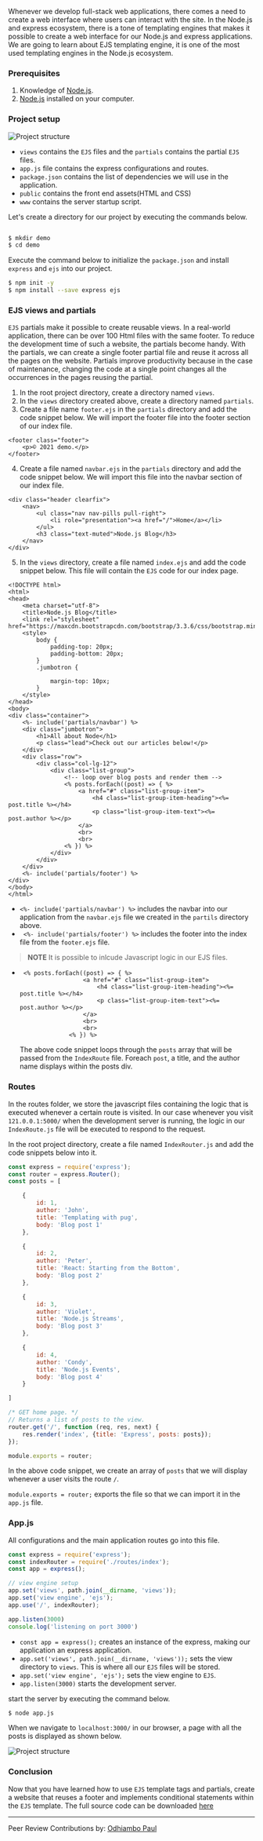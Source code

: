 Whenever we develop full-stack web applications, there comes a need to create a web interface where users can interact with the site. In the Node.js and express ecosystem, there is a tone of templating engines that makes it possible to create a web interface for our Node.js and express applications. We are going to learn about EJS templating engine, it is one of the most used templating engines in the Node.js ecosystem.

### Prerequisites
1. Knowledge of [Node.js](https://nodejs.org/en/docs/).
2. [Node.js](https://nodejs.org/en/) installed on your computer.

### Project setup

![Project structure](/engineering-education/nodejs-ejs/project-structure.png)

- `views` contains the `EJS` files and the `partials` contains the partial `EJS` files.
- `app.js` file contains the express configurations and routes.
- `package.json` contains the list of dependencies we will use in the application.
- `public` contains the front end assets(HTML and CSS)
- `www` contains the server startup script.

Let's create a directory for our project by executing the commands below.

```bash

$ mkdir demo
$ cd demo

```



Execute the command below to initialize the `package.json` and install `express` and `ejs` into our project.

```bash
$ npm init -y
$ npm install --save express ejs

```
### EJS views and partials
`EJS` partials make it possible to create reusable views. In a real-world application, there can be over 100 Html files with the same footer. To reduce the development time of such a website, the partials become handy. With the partials, we can create a single footer partial file and reuse it across all the pages on the website. Partials improve productivity because in the case of maintenance, changing the code at a single point changes all the occurrences in the pages reusing the partial.

1. In the root project directory, create a directory named `views`.
2. In the `views` directory created above, create a directory named `partials`.
3. Create a file name `footer.ejs` in the `partials` directory and add the code snippet below. We will import the footer file into the footer section of our index file.
   
```ejs
<footer class="footer">
    <p>© 2021 demo.</p>
</footer>

```
4. Create a file named `navbar.ejs` in the `partials` directory and add the code snippet below. We will import this file into the navbar section of our index file.

```ejs
<div class="header clearfix">
    <nav>
        <ul class="nav nav-pills pull-right">
            <li role="presentation"><a href="/">Home</a></li>
        </ul>
        <h3 class="text-muted">Node.js Blog</h3>
    </nav>
</div>
```

5. In the `views` directory, create a file named `index.ejs` and add the code snippet below. This file will contain the `EJS` code for our index page.

```ejs
<!DOCTYPE html>
<html>
<head>
    <meta charset="utf-8">
    <title>Node.js Blog</title>
    <link rel="stylesheet" href="https://maxcdn.bootstrapcdn.com/bootstrap/3.3.6/css/bootstrap.min.css">
    <style>
        body {
            padding-top: 20px;
            padding-bottom: 20px;
        }
        .jumbotron {

            margin-top: 10px;
        }
    </style>
</head>
<body>
<div class="container">
    <%- include('partials/navbar') %>
    <div class="jumbotron">
        <h1>All about Node</h1>
        <p class="lead">Check out our articles below!</p>
    </div>
    <div class="row">
        <div class="col-lg-12">
            <div class="list-group">
                <!-- loop over blog posts and render them -->
                <% posts.forEach((post) => { %>
                    <a href="#" class="list-group-item">
                        <h4 class="list-group-item-heading"><%= post.title %></h4>
                        <p class="list-group-item-text"><%= post.author %></p>
                    </a>
                    <br>
                    <br>
                <% }) %>
            </div>
        </div>
    </div>
    <%- include('partials/footer') %>
</div>
</body>
</html>

```
- `<%- include('partials/navbar') %>` includes the navbar into our application from the `navbar.ejs` file we created in the `partils` directory above.
- ` <%- include('partials/footer') %>` includes the footer into the index file from the `footer.ejs` file.
> **NOTE** It is possible to inlcude Javascript logic in our EJS files.
- ```ejs
   <% posts.forEach((post) => { %>
                    <a href="#" class="list-group-item">
                        <h4 class="list-group-item-heading"><%= post.title %></h4>
                        <p class="list-group-item-text"><%= post.author %></p>
                    </a>
                    <br>
                    <br>
                <% }) %>
    ```
    The above code snippet loops through the `posts` array that will be passed from the `IndexRoute` file. Foreach `post`, a title, and the author name displays within the posts div.


### Routes
In the routes folder, we store the javascript files containing the logic that is executed whenever a certain route is visited. In our case whenever you visit `121.0.0.1:5000/` when the development server is running, the logic in our `IndexRoute.js` file will be executed to respond to the request.

In the root project directory, create a file named `IndexRouter.js` and add the code snippets below into it.
   

```javascript
const express = require('express');
const router = express.Router();
const posts = [

    {
        id: 1,
        author: 'John',
        title: 'Templating with pug',
        body: 'Blog post 1'
    },

    {
        id: 2,
        author: 'Peter',
        title: 'React: Starting from the Bottom',
        body: 'Blog post 2'
    },

    {
        id: 3,
        author: 'Violet',
        title: 'Node.js Streams',
        body: 'Blog post 3'
    },

    {
        id: 4,
        author: 'Condy',
        title: 'Node.js Events',
        body: 'Blog post 4'
    }

]

/* GET home page. */
// Returns a list of posts to the view.
router.get('/', function (req, res, next) {
    res.render('index', {title: 'Express', posts: posts});
});

module.exports = router;
```
In the above code snippet, we create an array of `posts` that we will display whenever a user visits the route `/`. 

`module.exports = router;` exports the file so that we can import it in the `app.js` file.

### App.js
All configurations and the main application routes go into this file.
```javascript
const express = require('express');
const indexRouter = require('./routes/index');
const app = express();

// view engine setup
app.set('views', path.join(__dirname, 'views'));
app.set('view engine', 'ejs');
app.use('/', indexRouter);

app.listen(3000)
console.log('listening on port 3000')
```
- `const app = express();` creates an instance of the express, making our application an express application.
- `app.set('views', path.join(__dirname, 'views'));` sets the view directory to `views`. This is where all our `EJS` files will be stored.
- `app.set('view engine', 'ejs');` sets the view engine to `EJS`.
- `app.listen(3000)` starts the development server.

start the server by executing the command below.
```bash
$ node app.js
```
When we navigate to `localhost:3000/` in our browser, a page with all the posts is displayed as shown below.

![Project structure](/engineering-education/nodejs-ejs/running-site.png)
### Conclusion

Now that you have learned how to use `EJS` template tags and partials, create a website that reuses a footer and implements conditional statements within the `EJS` template. The full source code can be downloaded [here](https://replit.com/@qawuor/ejs-tutorial)

---
Peer Review Contributions by: [Odhiambo Paul](/engineering-education/authors/odhiambo-paul/)
